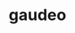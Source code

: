 ---
title: gaudeo
ch: [r]
meaning: to rejoice
pos: verb
inf: gaudēre
secondppstem: gaud
infend: ēre
thirdpp: ---
fourthpp: ---
conjugation: second
---